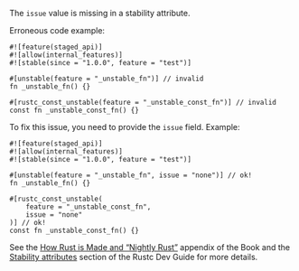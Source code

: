 The `issue` value is missing in a stability attribute.

Erroneous code example:

```compile_fail,E0547
#![feature(staged_api)]
#![allow(internal_features)]
#![stable(since = "1.0.0", feature = "test")]

#[unstable(feature = "_unstable_fn")] // invalid
fn _unstable_fn() {}

#[rustc_const_unstable(feature = "_unstable_const_fn")] // invalid
const fn _unstable_const_fn() {}
```

To fix this issue, you need to provide the `issue` field. Example:

```
#![feature(staged_api)]
#![allow(internal_features)]
#![stable(since = "1.0.0", feature = "test")]

#[unstable(feature = "_unstable_fn", issue = "none")] // ok!
fn _unstable_fn() {}

#[rustc_const_unstable(
    feature = "_unstable_const_fn",
    issue = "none"
)] // ok!
const fn _unstable_const_fn() {}
```

See the [How Rust is Made and “Nightly Rust”][how-rust-made-nightly] appendix
of the Book and the [Stability attributes][stability-attributes] section of the
Rustc Dev Guide for more details.

[how-rust-made-nightly]: https://doc.rust-lang.org/book/appendix-07-nightly-rust.html
[stability-attributes]: https://rustc-dev-guide.rust-lang.org/stability.html
